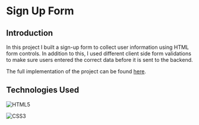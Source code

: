 # **Sign Up Form**

## **Introduction**

In this project I built a sign-up form to collect user information using HTML form controls. In addition to this, I used different client side form validations to make sure users entered the correct data before it is sent to the backend.

The full implementation of the project can be found [here](https://wilsonsiaw.github.io/sign-up-form/).

## **Technologies Used**

![HTML5](https://img.shields.io/badge/HTML5-E34F26?style=for-the-badge&logo=html5&logoColor=white)

![CSS3](https://img.shields.io/badge/CSS3-1572B6?style=for-the-badge&logo=css3&logoColor=white)